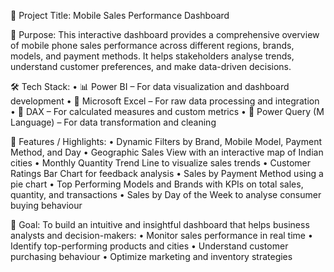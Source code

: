 
🔹 Project Title:
Mobile Sales Performance Dashboard


🎯 Purpose:
This interactive dashboard provides a comprehensive overview of mobile phone sales performance across different regions, brands, models, and payment methods. It helps stakeholders analyse trends, understand customer preferences, and make data-driven decisions.


🛠️ Tech Stack:
•	📊 Power BI – For data visualization and dashboard development
•	📝 Microsoft Excel – For raw data processing and integration
•	🧠 DAX – For calculated measures and custom metrics
•	📂 Power Query (M Language) – For data transformation and cleaning


🌟 Features / Highlights:
•	Dynamic Filters by Brand, Mobile Model, Payment Method, and Day
•	Geographic Sales View with an interactive map of Indian cities
•	Monthly Quantity Trend Line to visualize sales trends
•	Customer Ratings Bar Chart for feedback analysis
•	Sales by Payment Method using a pie chart
•	Top Performing Models and Brands with KPIs on total sales, quantity, and transactions
•	Sales by Day of the Week to analyse consumer buying behaviour


🎯 Goal:
To build an intuitive and insightful dashboard that helps business analysts and decision-makers:
•	Monitor sales performance in real time
•	Identify top-performing products and cities
•	Understand customer purchasing behaviour
•	Optimize marketing and inventory strategies

